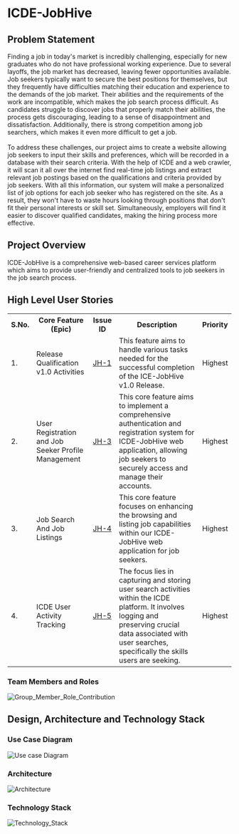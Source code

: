 # ICDE-JobHive

## Problem Statement
Finding a job in today's market is incredibly challenging, especially for new graduates who do not have professional working experience. Due to several layoffs, the job market has decreased, leaving fewer opportunities available. Job seekers typically want to secure the best positions for themselves, but they frequently have difficulties matching their education and experience to the demands of the job market. Their abilities and the requirements of the work are incompatible, which makes the job search process difficult. As candidates struggle to discover jobs that properly match their abilities, the process gets discouraging, leading to a sense of disappointment and dissatisfaction. Additionally, there is strong competition among job searchers, which makes it even more difficult to get a job.<br><br>
To address these challenges, our project aims to create a website allowing job seekers to input their skills and preferences, which will be recorded in a database with their search criteria. With the help of ICDE and a web crawler, it will scan it all over the internet find real-time job listings and extract relevant job postings based on the qualifications and criteria provided by job seekers. With all this information, our system will make a personalized list of job options for each job seeker who has registered on the site. As a result, they won't have to waste hours looking through positions that don't fit their personal interests or skill set. Simultaneously, employers will find it easier to discover qualified candidates, making the hiring process more effective.

## Project Overview
ICDE-JobHive is a comprehensive web-based career services platform which aims to provide user-friendly and centralized tools to job seekers in the job search process.

## High Level User Stories
<table>
  <tr>
    <th>S.No.</th>
    <th>Core Feature (Epic)</th>
    <th>Issue ID</th>
    <th>Description</th>
	<th>Priority</th>
  </tr>
  <tr>
    <td>1.</td>
    <td>Release Qualification v1.0 Activities</td>
    <td><a href="https://healthoway.atlassian.net/browse/JH-1">JH-1</a></td>
    <td>This feature aims to handle various tasks needed for the successful completion of the ICE-JobHive v1.0 Release.</td>
	<td>Highest</td>
  </tr>
  <tr>
    <td>2.</td>
    <td>User Registration and Job Seeker Profile Management</td>
    <td><a href="https://healthoway.atlassian.net/browse/JH-3">JH-3</a></td>
    <td>This core feature aims to implement a comprehensive authentication and registration system for ICDE-JobHive web application, allowing job seekers to securely access and manage their accounts.</td>
	<td>Highest</td>
  </tr>
  <tr>
    <td>3.</td>
    <td>Job Search And Job Listings</td>
    <td><a href="https://healthoway.atlassian.net/browse/JH-4">JH-4</a></td>
    <td>This core feature focuses on enhancing the browsing and listing job capabilities within our ICDE-JobHive web application for job seekers.</td>
    <td>Highest</td>
  </tr>
  <tr>
    <td>4.</td>
    <td>ICDE User Activity Tracking</td>
    <td><a href="https://healthoway.atlassian.net/browse/JH-5">JH-5</a></td>
    <td>The focus lies in capturing and storing user search activities within the ICDE platform. It involves logging and preserving crucial data associated with user searches, specifically the skills users are seeking.</td>
	<td>Highest</td>
  </tr>
</table>

### Team Members and Roles
![Group_Member_Role_Contribution](https://github.com/nishantarora23/ICDE-JobHive/assets/42149632/d249e106-6af3-44eb-94e2-81825bd2898e)


## Design, Architecture and Technology Stack 

### Use Case Diagram
![Use case Diagram](https://github.com/nishantarora23/ICDE-JobHive/assets/42149632/d59359cb-86c9-491b-95c6-0756b2f806ce)

### Architecture
![Architecture](https://github.com/nishantarora23/ICDE-JobHive/assets/42149632/5074498d-7784-4598-9a16-65bbc6d7fb08)

### Technology Stack
![Technology_Stack](https://github.com/nishantarora23/ICDE-JobHive/assets/42149632/e084cff8-babe-46e4-a271-02da222b83e2)

